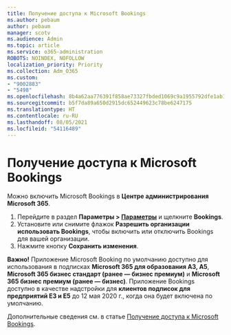 ```yaml
---
title: Получение доступа к Microsoft Bookings
ms.author: pebaum
author: pebaum
manager: scotv
ms.audience: Admin
ms.topic: article
ms.service: o365-administration
ROBOTS: NOINDEX, NOFOLLOW
localization_priority: Priority
ms.collection: Adm_O365
ms.custom:
- "9002883"
- "5498"
ms.openlocfilehash: 8b4a62aa776391f858ae73327fbded1069c9a1955792dfe1ab1e1f7384d2db3f
ms.sourcegitcommit: b5f7da89a650d2915dc652449623c78be6247175
ms.translationtype: HT
ms.contentlocale: ru-RU
ms.lasthandoff: 08/05/2021
ms.locfileid: "54116489"
---
```

# <a name="get-access-to-microsoft-bookings"></a>Получение доступа к Microsoft Bookings

Можно включить Microsoft Bookings в **Центре администрирования Microsoft 365**.

1. Перейдите в раздел **Параметры > [Параметры](https://admin.microsoft.com/Adminportal/Home?source=applauncher#/Settings/Services)** и щелкните **Bookings**.
2. Установите или снимите флажок **Разрешить организации использовать Bookings**, чтобы включить или отключить Bookings для вашей организации.
3. Нажмите кнопку **Сохранить изменения**.

**Важно!** Приложение Microsoft Booking по умолчанию доступно для использования в подписках **Microsoft 365 для образования A3, A5**, **Microsoft 365 бизнес стандарт (ранее — бизнес премиум)** и **Microsoft 365 бизнес премиум (ранее — бизнес)**. Приложение Bookings доступно в качестве надстройки для **клиентов подписок для предприятий E3 и E5** до 12 мая 2020 г., когда она будет включена по умолчанию.

Дополнительные сведения см. в статье [Получение доступа к Microsoft Bookings](https://support.microsoft.com/en-us/office/get-access-to-microsoft-bookings-5382dc07-aaa5-45c9-8767-502333b214ce).
